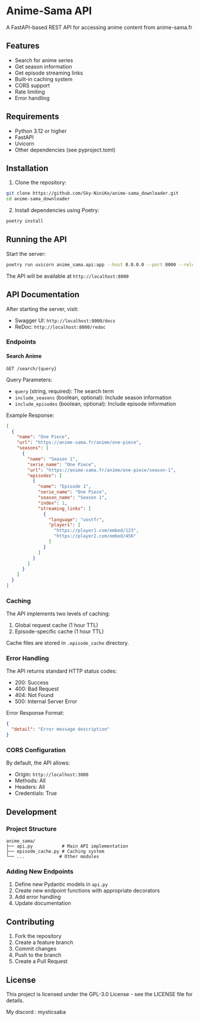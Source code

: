 # Anime-Sama API

A FastAPI-based REST API for accessing anime content from anime-sama.fr

## Features

- Search for anime series
- Get season information
- Get episode streaming links
- Built-in caching system
- CORS support
- Rate limiting
- Error handling

## Requirements

- Python 3.12 or higher
- FastAPI
- Uvicorn
- Other dependencies (see pyproject.toml)

## Installation

1. Clone the repository:
```bash
git clone https://github.com/Sky-NiniKo/anime-sama_downloader.git
cd anime-sama_downloader
```

2. Install dependencies using Poetry:
```bash
poetry install
```

## Running the API

Start the server:
```bash
poetry run uvicorn anime_sama.api:app --host 0.0.0.0 --port 8000 --reload
```

The API will be available at `http://localhost:8000`

## API Documentation

After starting the server, visit:
- Swagger UI: `http://localhost:8000/docs`
- ReDoc: `http://localhost:8000/redoc`

### Endpoints

#### Search Anime
```http
GET /search/{query}
```

Query Parameters:
- `query` (string, required): The search term
- `include_seasons` (boolean, optional): Include season information
- `include_episodes` (boolean, optional): Include episode information

Example Response:
```json
[
  {
    "name": "One Piece",
    "url": "https://anime-sama.fr/anime/one-piece",
    "seasons": [
      {
        "name": "Season 1",
        "serie_name": "One Piece",
        "url": "https://anime-sama.fr/anime/one-piece/season-1",
        "episodes": [
          {
            "name": "Episode 1",
            "serie_name": "One Piece",
            "season_name": "Season 1",
            "index": 1,
            "streaming_links": [
              {
                "language": "vostfr",
                "players": [
                  "https://player1.com/embed/123",
                  "https://player2.com/embed/456"
                ]
              }
            ]
          }
        ]
      }
    ]
  }
]
```

### Caching

The API implements two levels of caching:
1. Global request cache (1 hour TTL)
2. Episode-specific cache (1 hour TTL)

Cache files are stored in `.episode_cache` directory.

### Error Handling

The API returns standard HTTP status codes:
- 200: Success
- 400: Bad Request
- 404: Not Found
- 500: Internal Server Error

Error Response Format:
```json
{
  "detail": "Error message description"
}
```

### CORS Configuration

By default, the API allows:
- Origin: `http://localhost:3000`
- Methods: All
- Headers: All
- Credentials: True

## Development

### Project Structure
```
anime_sama/
├── api.py           # Main API implementation
├── episode_cache.py # Caching system
└── ...             # Other modules
```

### Adding New Endpoints

1. Define new Pydantic models in `api.py`
2. Create new endpoint functions with appropriate decorators
3. Add error handling
4. Update documentation

## Contributing

1. Fork the repository
2. Create a feature branch
3. Commit changes
4. Push to the branch
5. Create a Pull Request

## License

This project is licensed under the GPL-3.0 License - see the LICENSE file for details.

My discord : mysticsaba
